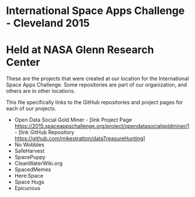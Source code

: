 # International Space Apps Challenge - Cleveland 2015
# Held at NASA Glenn Research Center

These are the projects that were created at our location for the International Space Apps Challenge.
Some repositories are part of our organization, and others are in other locations.

This file specifically links to the GitHub repositories and project pages for each of our projects.

* Open Data Social Gold Miner - [link Project Page https://2015.spaceappschallenge.org/project/opendatasocialgoldminer/] - [link GitHub Repository https://github.com/mikestratton/dataTreasureHunting]
* No Wobbles
* SafeHarvest
* SpacePuppy
* CleanWaterWiki.org
* SpacedMemes
* Here:Space
* Space Hugs
* Epicurious